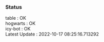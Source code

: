 ### Status


table : OK  
hogwarts : OK  
icy-bot : OK  
Latest Update : 2022-10-17 08:25:16.713292
